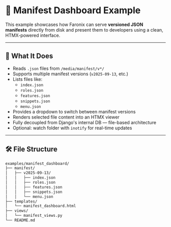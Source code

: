 # 📄 Manifest Dashboard Example

This example showcases how Faronix can serve **versioned JSON manifests** directly from disk and present them to developers using a clean, HTMX-powered interface.

---

## 🧪 What It Does

- Reads `.json` files from `/media/manifest/v*/`
- Supports multiple manifest versions (`v2025-09-13`, etc.)
- Lists files like:
  - `index.json`
  - `roles.json`
  - `features.json`
  - `snippets.json`
  - `menu.json`
- Provides a dropdown to switch between manifest versions
- Renders selected file content into an HTMX viewer
- Fully decoupled from Django's internal DB — file-based architecture
- Optional: watch folder with `inotify` for real-time updates

---

## 🛠 File Structure

```bash
examples/manifest_dashboard/
├── manifest/
│   ├── v2025-09-13/
│   │   ├── index.json
│   │   ├── roles.json
│   │   ├── features.json
│   │   ├── snippets.json
│   │   └── menu.json
├── templates/
│   └── manifest_dashboard.html
├── views/
│   └── manifest_views.py
└── README.md
